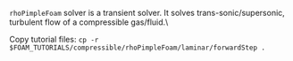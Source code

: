 
`rhoPimpleFoam` solver is a transient solver. It solves trans-sonic/supersonic, turbulent flow of a
compressible gas/fluid.\

Copy tutorial files:
`cp -r $FOAM_TUTORIALS/compressible/rhoPimpleFoam/laminar/forwardStep .`
